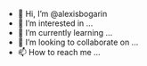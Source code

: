 - 👋 Hi, I’m @alexisbogarin
- 👀 I’m interested in ...
- 🌱 I’m currently learning ...
- 💞️ I’m looking to collaborate on ...
- 📫 How to reach me ...

<!---
alexisbogarin/alexisbogarin is a ✨ special ✨ repository because its `README.md` (this file) appears on your GitHub profile.
You can click the Preview link to take a look at your changes.
--->
